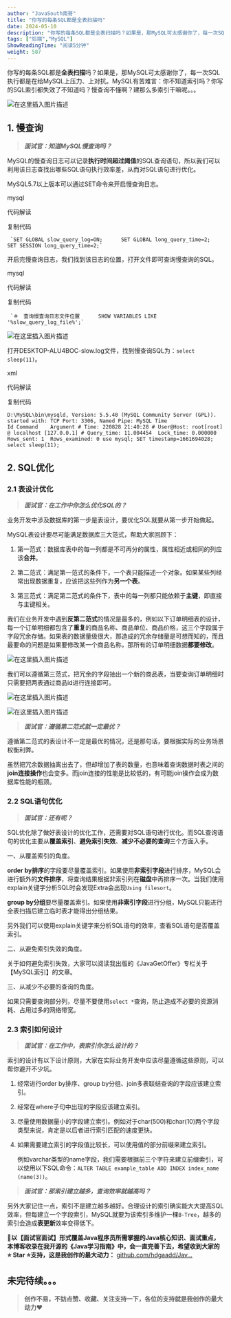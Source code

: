 ```yaml
---
author: "JavaSouth南哥"
title: "你写的每条SQL都是全表扫描吗"
date: 2024-05-10
description: "你写的每条SQL都是全表扫描吗？如果是，那MySQL可太感谢你了，每一次SQL执行都是在给MySQL上压力、上对抗。MySQL有苦难言：你不知道索引吗？你写的SQL索引都失效了不知道吗？慢查询不懂啊？"
tags: ["后端","MySQL"]
ShowReadingTime: "阅读5分钟"
weight: 587
---
```

你写的每条SQL都是**全表扫描**吗？如果是，那MySQL可太感谢你了，每一次SQL执行都是在给MySQL上压力、上对抗。MySQL有苦难言：你不知道索引吗？你写的SQL索引都失效了不知道吗？慢查询不懂啊？建那么多索引干嘛呢。。。

![在这里插入图片描述](https://p3-juejin.byteimg.com/tos-cn-i-k3u1fbpfcp/02d85ea6aec14bb78a0346a6a68623c6~tplv-k3u1fbpfcp-jj-mark:3024:0:0:0:q75.awebp#?w=295&h=295&s=268780&e=gif&f=24&b=f3c968)

1\. 慢查询
-------

> _**面试官：知道MySQL慢查询吗？**_

MySQL的慢查询日志可以记录**执行时间超过阈值**的SQL查询语句，所以我们可以利用该日志查找出哪些SQL语句执行效率差，从而对SQL语句进行优化。

MySQL5.7以上版本可以通过SET命令来开启慢查询日志。

mysql

 代码解读

复制代码

     `SET GLOBAL slow_query_log=ON;      SET GLOBAL long_query_time=2;      SET SESSION long_query_time=2;`

开启完慢查询日志，我们找到该日志的位置，打开文件即可查询慢查询的SQL。

mysql

 代码解读

复制代码

     `＃　查询慢查询日志文件位置      SHOW VARIABLES LIKE '%slow_query_log_file%';`

![在这里插入图片描述](https://p3-juejin.byteimg.com/tos-cn-i-k3u1fbpfcp/6a176b9ab54f4650befb29d115f1fa7e~tplv-k3u1fbpfcp-jj-mark:3024:0:0:0:q75.awebp#?w=740&h=81&s=27164&e=jpg&b=2f2f2f)

打开DESKTOP-ALU4BOC-slow.log文件，找到慢查询SQL为：`select sleep(11)`。

xml

 代码解读

复制代码

`D:\MySQL\bin\mysqld, Version: 5.5.40 (MySQL Community Server (GPL)). started with: TCP Port: 3306, Named Pipe: MySQL Time                 Id Command    Argument # Time: 220828 21:40:28 # User@Host: root[root] @ localhost [127.0.0.1] # Query_time: 11.004454  Lock_time: 0.000000 Rows_sent: 1  Rows_examined: 0 use mysql; SET timestamp=1661694028; select sleep(11);`

2\. SQL优化
---------

### 2.1 表设计优化

> _**面试官：在工作中你怎么优化SQL的？**_

业务开发中涉及数据库的第一步是表设计，要优化SQL就要从第一步开始做起。

MySQL表设计要尽可能满足数据库三大范式，帮助大家回顾下：

1.  第一范式：数据库表中的每一列都是不可再分的属性，属性相近或相同的列应该**合并**。
    
2.  第二范式：满足第一范式的条件下，一个表只能描述一个对象。如果某些列经常出现数据重复，应该把这些列作为**另一个表**。
    
3.  第三范式：满足第二范式的条件下，表中的每一列都只能依赖于**主键**，即直接与主键相关。
    

我们在业务开发中遇到**反第二范式**的情况是最多的，例如以下订单明细表的设计，每一个订单明细都包含了**重复**的商品名称、商品单位、商品价格，这三个字段属于字段冗余存储。如果表的数据量级很大，那造成的冗余存储量是可想而知的，而且最要命的问题是如果要修改某一个商品名称，那所有的订单明细数据**都要修改**。

![在这里插入图片描述](https://p3-juejin.byteimg.com/tos-cn-i-k3u1fbpfcp/3b035dac2cf142658d3b14e075a9ab22~tplv-k3u1fbpfcp-jj-mark:3024:0:0:0:q75.awebp#?w=511&h=132&s=48413&e=jpg&b=2f2e2e)

我们可以遵循第三范式，把冗余的字段抽出一个新的商品表，当要查询订单明细时只需要把两表通过商品id进行连接即可。

![在这里插入图片描述](https://p3-juejin.byteimg.com/tos-cn-i-k3u1fbpfcp/c0870735eaef4417996bb1974ccee946~tplv-k3u1fbpfcp-jj-mark:3024:0:0:0:q75.awebp#?w=424&h=77&s=20956&e=jpg&b=313131)

![在这里插入图片描述](https://p3-juejin.byteimg.com/tos-cn-i-k3u1fbpfcp/23878c64a08e4e908b5a998bf8d2b6e9~tplv-k3u1fbpfcp-jj-mark:3024:0:0:0:q75.awebp#?w=428&h=131&s=28473&e=jpg&b=2e2e2e)

> _**面试官：遵循第二范式就一定最优？**_

遵循第二范式的表设计不一定是最优的情况，还是那句话，要根据实际的业务场景权衡利弊。

虽然把冗余数据抽离出去了，但却增加了表的数量，也意味着查询数据时表之间的**join连接操作**也会变多。而join连接的性能是比较低的，有可能join操作会成为数据库性能的瓶颈。

### 2.2 SQL语句优化

> _**面试官：还有呢？**_

SQL优化除了做好表设计的优化工作，还需要对SQL语句进行优化。而SQL查询语句的优化主要从**覆盖索引**、**避免索引失效**、**减少不必要的查询**三个方面入手。

一、从覆盖索引的角度。

**order by排序**的字段要尽量覆盖索引。如果使用**非索引字段**进行排序，MySQL会进行额外的**文件排序**，将查询结果根据非索引列在**磁盘**中再排序一次。当我们使用explain关键字分析SQL时会发现Extra会出现`Using filesort`。

**group by分组**要尽量覆盖索引。如果使用**非索引字段**进行分组，MySQL只能进行全表扫描后建立临时表才能得出分组结果。

另外我们可以使用explain关键字来分析SQL语句的效率，查看SQL语句是否覆盖索引。

二、从避免索引失效的角度。

关于如何避免索引失效，大家可以阅读我出版的《JavaGetOffer》专栏关于【MySQL索引】的文章。

三、从减少不必要的查询的角度。

如果只需要查询部分列，尽量不要使用`select *`查询，防止造成不必要的资源消耗、占用过多的网络带宽。

### 2.3 索引如何设计

> _**面试官：在工作中，表索引你怎么设计的？**_

索引的设计有以下设计原则，大家在实际业务开发中应该尽量遵循这些原则，可以帮你避开不少坑。

1.  经常进行order by排序、group by分组、join多表联结查询的字段应该建立索引。
    
2.  经常在where子句中出现的字段应该建立索引。
    
3.  尽量使用数据量小的字段建立索引。例如对于char(500)和char(10)两个字段类型来说，肯定是以后者进行索引匹配的速度更快。
    
4.  如果需要建立索引的字段值比较长，可以使用值的部分前缀来建立索引。
    
    例如varchar类型的name字段，我们需要根据前三个字符来建立前缀索引，可以使用以下SQL命令：`ALTER TABLE example_table ADD INDEX index_name (name(3))`。
    

> _**面试官：那索引建立越多，查询效率就越高吗？**_

另外大家记住一点，索引不是建立越多越好。合理设计的索引确实能大大提高SQL效率，但每建立一个字段索引，MySQL就要为该索引多维护一棵`B-Tree`，越多的索引会造成**表更新**效率变得低下。

🌱**以【面试官面试】形式覆盖Java程序员所需掌握的Java核心知识、面试重点，本博客收录在我开源的《Java学习指南》中，会一直完善下去，希望收到大家的 ⭐ Star ⭐支持，这是我创作的最大动力：** [github.com/hdgaadd/Jav…](https://link.juejin.cn?target=https%3A%2F%2Fgithub.com%2Fhdgaadd%2FJavaGetOffer "https://github.com/hdgaadd/JavaGetOffer")

未完待续。。。
-------

> **创作不易，不妨点赞、收藏、关注支持一下，各位的支持就是我创作的最大动力**❤️